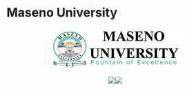 # Maseno University
<div align= "center">


![Image](https://github.com/masen0university/masen0university/blob/master/maseno1.png?raw=true)

<!-- https://github.com/masen0university/masen0university/blob/master/maseno1.png -->


 ![](https://img.shields.io/badge/visits:-000000.svg?style=for-the-badge&logo=f-idea&logoColor=white)<img src="https://profile-counter.glitch.me/masen0university/count.svg" width="150px"/>
</div>


<a href="https://github.com/masen0university/Lang-stats">
<img src="https://github.com/masen0university/Lang-stats/blob/master/generated/languages.svg#gh-dark-mode-o
</a>


